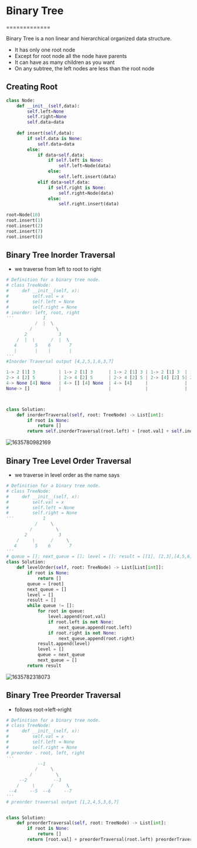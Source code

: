 # Binary Tree
=============


Binary Tree is a non linear and hierarchical organized data structure.
* It has only one root node
* Except for root node all the node have parents
* It can have as many children as you want
* On any subtree, the left nodes are less than the root node

## Creating Root
```python
class Node:
    def __init__(self,data):
        self.left=None
        self.right=None
        self.data=data
    
    def insert(self,data):
        if self.data is None:
            self.data=data
        else:
            if data<self.data:
                if self.left is None:
                    self.left=Node(data)
                else:
                    self.left.insert(data)
            elif data>self.data:
                if self.right is None:
                    self.right=Node(data)
                else:
                    self.right.insert(data)
                
root=Node(10)
root.insert(1)
root.insert(2)
root.insert(7)
root.insert(8)

```

## Binary Tree Inorder Traversal
* we traverse from left to root to right
```python
# Definition for a binary tree node.
# class TreeNode:
#     def __init__(self, x):
#         self.val = x
#         self.left = None
#         self.right = None
# inorder: left, root, right
'''           1
           /  |  \
         /         \
       2            3
    /  |  \      /  |  \
   4       5    6       7
   |       |    |       |      
'''
#Inorder Traversal output [4,2,5,1,6,3,7]

1-> 2 [1] 3         | 1-> 2 [1] 3      | 1-> 2 [1] 3 | 1-> 2 [1] 3  | 1-> 2 [1] 3 | 1-> [4,2,5] [1] 3|1-> [4,2,5,1] 3|                            
2-> 4 [2] 5         | 2-> 4 [2] 5      | 2-> 4 [2] 5 | 2-> [4] [2] 5| 2-> [4,2,5] |                  |               |
4-> None [4] None   | 4-> [] [4] None  | 4-> [4]     |              |             |                  |               |
None-> []           |                  |             |              |             |                  |               |



class Solution:
    def inorderTraversal(self, root: TreeNode) -> List[int]:
        if root is None:
            return []
        return self.inorderTraversal(root.left) + [root.val] + self.inorderTraversal(root.right)
```
![1635780982169](https://user-images.githubusercontent.com/58290134/139698372-610468d6-bf47-4455-ba46-452e91f51761.jpg)

## Binary Tree Level Order Traversal
* we traverse in level order as the name says
```python
# Definition for a binary tree node.
# class TreeNode:
#     def __init__(self, x):
#         self.val = x
#         self.left = None
#         self.right = None
'''           1
           /     \
         /         \
       2            3
    /     \      /     \
   4       5    6       7     
'''
# queue = []; next_queue = []; level = []; result = [[1], [2,3],[4,5,6,7]]
class Solution:
    def levelOrder(self, root: TreeNode) -> List[List[int]]:
        if root is None:
            return []
        queue = [root]
        next_queue = []
        level = []
        result = []
        while queue != []:
            for root in queue:
                level.append(root.val)
                if root.left is not None:
                    next_queue.append(root.left)
                if root.right is not None:
                    next_queue.append(root.right)
            result.append(level)
            level = []
            queue = next_queue
            next_queue = []
        return result
```
![1635782318073](https://user-images.githubusercontent.com/58290134/139701804-353bd7b5-34e8-4e89-9de1-98b04ef28c79.jpg)

## Binary Tree Preorder Traversal
* follows root->left->right

```python
# Definition for a binary tree node.
# class TreeNode:
#     def __init__(self, x):
#         self.val = x
#         self.left = None
#         self.right = None
# preorder . root, left, right
'''
            --1
           /     \
         /         \
     --2          --3
    /     \      /     \
 --4     --5  --6     --7                  
'''
# preorder traversal output [1,2,4,5,3,6,7]


class Solution:
    def preorderTraversal(self, root: TreeNode) -> List[int]:
        if root is None:
            return []
        return [root.val] + preorderTraversal(root.left) preorderTraversal(root.right)
```
